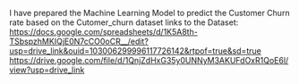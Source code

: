 I have prepared the Machine Learning Model to predict the Customer Churn  rate based on the Cutomer_churn dataset 
links to the Dataset: https://docs.google.com/spreadsheets/d/1K5A8th-TSbspzhMKIQjE0N7cCO0oCR__/edit?usp=drive_link&ouid=103006299996117726142&rtpof=true&sd=true
                      https://drive.google.com/file/d/1QnjZdHxG35y0UNNyM3AKUFdOxR1QoE6l/view?usp=drive_link
                      
